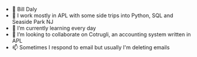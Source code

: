 - 👋 Bill Daly
- 👀 I work mostly in APL with some side trips into Python, SQL and Seaside Park NJ
- 🌱 I’m currently learning every day
- 💞️ I’m looking to collaborate on Cotrugli, an accounting system written in APL
- 📫 Sometimes I respond to email but usually I'm deleting emails

<!---
dalywl/dalywl is a ✨ special ✨ repository because its `README.md` (this file) appears on your GitHub profile.
You can click the Preview link to take a look at your changes.
--->
